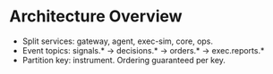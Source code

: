 # Architecture Overview
- Split services: gateway, agent, exec-sim, core, ops.
- Event topics: signals.* → decisions.* → orders.* → exec.reports.*
- Partition key: instrument. Ordering guaranteed per key.
